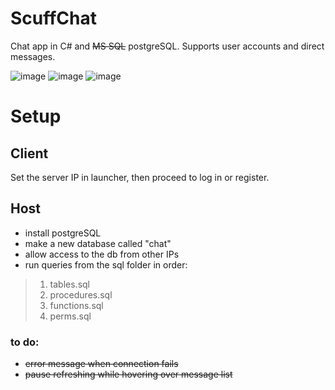 # ScuffChat
Chat app in C# and ~~MS SQL~~ postgreSQL. Supports user accounts and direct messages.

![image](https://user-images.githubusercontent.com/27998891/159732253-5816a9c6-344b-4f36-93ec-fbb523b9f4a4.png)
![image](https://user-images.githubusercontent.com/27998891/159732153-ef745245-5d08-4de1-98c8-849fa5f5df39.png)
![image](https://user-images.githubusercontent.com/27998891/159732343-b388ab75-f4e8-48c2-bb7e-5b7bade91d2b.png)


# Setup

## Client
Set the server IP in launcher, then proceed to log in or register.

## Host
* install postgreSQL 
* make a new database called "chat"
* allow access to the db from other IPs
* run queries from the sql folder in order:
>1. tables.sql
>2. procedures.sql
>3. functions.sql
>4. perms.sql


### to do:
- ~~error message when connection fails~~
- ~~pause refreshing while hovering over message list~~
